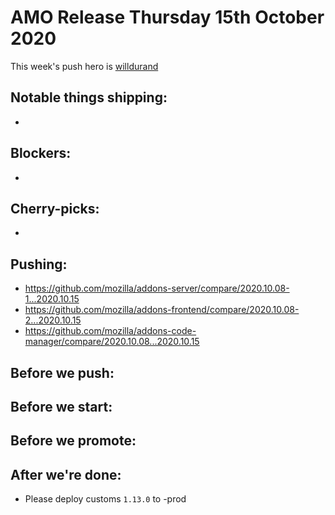 # AMO Release Thursday 15th October 2020

This week's push hero is [willdurand](https://github.com/willdurand)

## Notable things shipping:

-

## Blockers:

-

## Cherry-picks:

- 

## Pushing:
- https://github.com/mozilla/addons-server/compare/2020.10.08-1...2020.10.15
- https://github.com/mozilla/addons-frontend/compare/2020.10.08-2...2020.10.15
- https://github.com/mozilla/addons-code-manager/compare/2020.10.08...2020.10.15

## Before we push:

## Before we start:

## Before we promote:

## After we're done:

- Please deploy customs `1.13.0` to -prod
